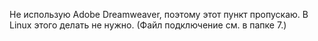 Не использую Adobe Dreamweaver, поэтому этот пункт пропускаю. В Linux этого делать не нужно. (Файл подключение см. в папке 7.)
